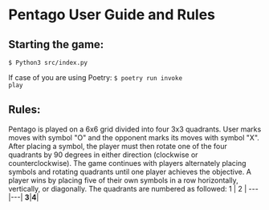 # Pentago User Guide and Rules

## Starting the game:

<code>$ Python3 src/index.py</code>

If case of you are using Poetry:
<code>$ poetry run invoke play</code>

## Rules:

Pentago is played on a 6x6 grid divided into four 3x3 quadrants.
User marks moves with symbol "O" and the opponent marks its moves with symbol "X".
After placing a symbol, the player must then rotate one of the four quadrants by 90 degrees in either direction (clockwise or counterclockwise).
The game continues with players alternately placing symbols and rotating quadrants until one player achieves the objective. 
A player wins by placing five of their own symbols in a row horizontally, vertically, or diagonally.
The quadrants are numbered as followed:
1 | 2 | 
---|---|
**3**|**4**|
